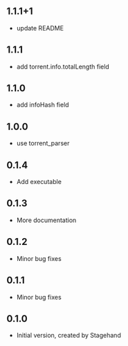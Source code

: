 ## 1.1.1+1

- update README


## 1.1.1

- add torrent.info.totalLength field


## 1.1.0

- add infoHash field

## 1.0.0

- use torrent_parser

## 0.1.4

- Add executable

## 0.1.3

- More documentation

## 0.1.2

- Minor bug fixes

## 0.1.1

- Minor bug fixes

## 0.1.0

- Initial version, created by Stagehand
